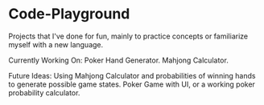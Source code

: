 # Code-Playground
Projects that I've done for fun, mainly to practice concepts or familiarize myself with a new language.

Currently Working On:
Poker Hand Generator.
Mahjong Calculator.

Future Ideas:
Using Mahjong Calculator and probabilities of winning hands to generate possible game states.
Poker Game with UI, or a working poker probability calculator.
